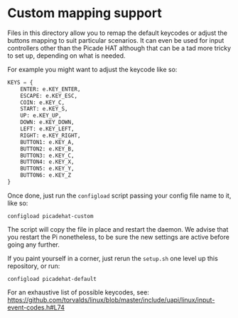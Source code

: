 # Custom mapping support

Files in this directory allow you to remap the default keycodes or adjust the buttons mapping to suit particular scenarios. It can even be used for input controllers other than the Picade HAT although that can be a tad more tricky to set up, depending on what is needed.

For example you might want to adjust the keycode like so:

```python
KEYS = {
    ENTER: e.KEY_ENTER,
    ESCAPE: e.KEY_ESC,
    COIN: e.KEY_C,
    START: e.KEY_S,
    UP: e.KEY_UP,
    DOWN: e.KEY_DOWN,
    LEFT: e.KEY_LEFT,
    RIGHT: e.KEY_RIGHT,
    BUTTON1: e.KEY_A,
    BUTTON2: e.KEY_B,
    BUTTON3: e.KEY_C,
    BUTTON4: e.KEY_X,
    BUTTON5: e.KEY_Y,
    BUTTON6: e.KEY_Z
}
```

Once done, just run the `configload` script passing your config file name to it, like so:

`configload picadehat-custom`

The script will copy the file in place and restart the daemon. We advise that you restart the Pi nonetheless, to be sure the new settings are active before going any further.

If you paint yourself in a corner, just rerun the `setup.sh` one level up this repository, or run:

`configload picadehat-default`

For an exhaustive list of possible keycodes, see: https://github.com/torvalds/linux/blob/master/include/uapi/linux/input-event-codes.h#L74
